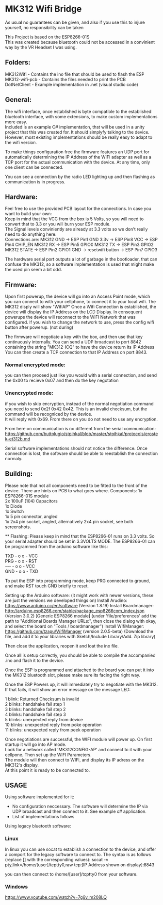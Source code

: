 # MK312 Wifi Bridge

As usual no guarantees can be given, and also if you use this to injure yourself, no responsibility can be taken

This Project is based on the ESP8266-01S  
This was created because bluetooth could not be accessed in a convinient way by the VR Headset I was using.  

## Folders:
MK312Wifi - Contains the ino file that should be used to flash the ESP  
MK312-wifi-pcb - Contains the files needed to print the PCB  
DotNetClient - Example implementation in .net (visual studio code)  

## General:
The wifi interface, once established is byte compatible to the established bluetooth interface, with some extensions, to make
custom implementations more easy.  
Included is an example C# implementation, that will be used in a unity project that this was created for. It should simplyfy talking to the device.  
However, most existing implementations should be really easy to adapt to the wifi version.  

To make things configuration free the firmware features an UDP port for automatically determining the IP Address of the WIFI adapter as well
as a TCP port for the actual communication with the device. At any time, only one client can be connected.

You can see a connection by the radio LED lighting up and then flashing as communication is in progress.

## Hardware:
Feel free to use the provided PCB layout for the connections. In case you want to build your own:  
Keep in mind that the VCC from the box is 5 Volts, so you will need to convert that to 3.3 or you will burn your ESP module.  
The Signal levels conviniently are already at 3.3 volts so we don't really need to do anything here.  
Connections are:
MK312 GND               -> ESP Pin1 GND
    3.3v                -> ESP Pin8 VCC
	                -> ESP Pin4 CHIP_EN
MK312 RX                -> ESP Pin5 GPIO0
MK312 TX                -> ESP Pin3 GPIO2
MK312 STATE             -> ESP Pin2 GPIO1
GND -> resetwifi button -> ESP Pin7 GPIO3


The hardware serial port outputs a lot of garbage in the bootloader, that can confuse the MK312, so a software implementation is used that might make the used pin seem a bit odd.

## Firmware:
Upon first powerup, the device will go into an Access Point mode, which you can connect to with your cellphone, to connect it to your local wifi.
The MK312 disply will show "WifiAP"
Once a Wifi Connection is established, the device will display the IP Address on the LCD Display.
In consequent powerups the device will reconnect to the WIFI Network that was configured. If you wish to change the network to use, press the config wifi button after powerup. (not during)

The firmware will negotiate a key with the box, and then use that key continuously internally.
You can send a UDP broadcast to port 8842 containing the string "MK312-ICQ" to have the device return its IP Address
You can then create a TCP connection to that IP Address on port 8843.

### Normal encrypted mode:
you can then proceed just like you would with a serial connection, and send the 0x00 to recieve 0x07 and then do the key negotation
### Unencrypted mode:
if you wish to skip encryption, instead of the normal negotiation command you need to send 0x2f 0x42 0x42. This is an invalid checksum, but the command will be recogniced by the device.  
It will reply with 0x69. From there on you do not need to use any encryption.

From here on communication is no different from the serial communication:
https://github.com/buttplugio/stpihkal/blob/master/stpihkal/protocols/erostek-et312b.md

Serial software implementations should not notice the difference. Once connection is lost, the software should be able to reestablish the connection normaly.

## Building:

Please note that not all components need to be fitted to the front of the device. There are hints on PCB to what goes where.
Components:
1x ESP8266-01S module  
2x 100uF (104) Capacitors  
1x Diode  
1x Switch  
1x 5 pin connector, angled  
1x 2x4 pin socket, angled, alternatively 2x4 pin socket, see both screenshots.  


** Flashing:
Please keep in mind that the ESP8266-01 runs on 3.3 volts. So your serial adapter should be set in 3.3VOLTS MODE. 
The ESP8266-01 can be programmed from the arduino software like this:

TXD - o o - VCC  
PRG - o o - RST  
--- - o o - VCC  
GND - o o - TXD  


To put the ESP into programming mode, keep PRG connected to ground, and make RST touch GND briefly to reset.

Setting up the Arduino software: (it might work with newer versions, these are just the versions we developed things on)
Install Arudino: https://www.arduino.cc/en/software (Version 1.8.19)
Install Boardmanager: http://arduino.esp8266.com/stable/package_esp8266com_index.json (Version 3.0.2) [Generic ESP8266 module]
(under 'file/preferences' add the path to "Additional Boards Manager URLs:", then close the dialog with okay, and select the board on "Tools / boardmanager")
Install WifiManager: https://github.com/tzapu/WifiManager (version 2.0.5-beta)
(Download the file, and add it to your libraries with Sketch/Include Library/Add. Zip library)

Then close the application, reopen it and loat the ino file.

Once all is setup correctly, you should be able to compile the accompanied .ino and flash it to the device.

Once the ESP is programmed and attached to the board you can put it into the MK312 bluetooth slot, please make sure its facing the right way.

Once the ESP Powers up, it will immediately try to negotiate with the MK312. If that fails, it will show an error message on the message LED:

1 blink: Returned Checksum is invalid  
2 blinks: handshake fail step 1  
3 blinks: handshake fail step 2  
4 blinks: handshake fail step 3  
5 blinks: unexpected reply from device  
10 blinks: unexpected reply from poke operation  
11 blinks: unexpected reply from peek operation  

Once negotiations are successful, the WIFI module will power up. On first startup it will go into AP mode.  
Look for a network called 'MK312CONFIG-AP' and connect to it with your cellpone. Then set up the WIFI Parameters.  
The module will then connect to WIFI, and display its IP adress on the MK312's display.  
At this point it is ready to be connected to.  

## USAGE

Using software implemented for it:  
- No configuration neccessary. The software will determine the IP via UDP broadcast and then connect to it. See example c# application.
- List of implementations follows

Using legacy bluetooth software:  
### Linux
In linux you can use socat to establish a connection to the device, and offer a comport for the legacy software to connect to. 
The syntax is as follows (replace [] with the corresponding values):
socat -v pty,link=/home/[user]/tcptty0,raw tcp:[IP Address shown on display]:8843  

you can then connect to /home/[user]/tcptty0 from your software.

### Windows
https://www.youtube.com/watch?v=7g6v_m208LQ
